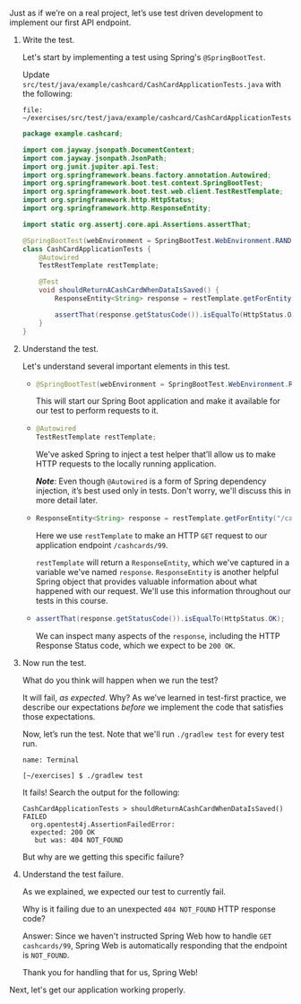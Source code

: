 Just as if we’re on a real project, let’s use test driven development to implement our first API endpoint.

1. Write the test.

   Let's start by implementing a test using Spring's `@SpringBootTest`.

   Update `src/test/java/example/cashcard/CashCardApplicationTests.java` with the following:

   ```editor:open-file
   file: ~/exercises/src/test/java/example/cashcard/CashCardApplicationTests.java
   ```

   ```java
   package example.cashcard;

   import com.jayway.jsonpath.DocumentContext;
   import com.jayway.jsonpath.JsonPath;
   import org.junit.jupiter.api.Test;
   import org.springframework.beans.factory.annotation.Autowired;
   import org.springframework.boot.test.context.SpringBootTest;
   import org.springframework.boot.test.web.client.TestRestTemplate;
   import org.springframework.http.HttpStatus;
   import org.springframework.http.ResponseEntity;

   import static org.assertj.core.api.Assertions.assertThat;

   @SpringBootTest(webEnvironment = SpringBootTest.WebEnvironment.RANDOM_PORT)
   class CashCardApplicationTests {
       @Autowired
       TestRestTemplate restTemplate;

       @Test
       void shouldReturnACashCardWhenDataIsSaved() {
           ResponseEntity<String> response = restTemplate.getForEntity("/cashcards/99", String.class);

           assertThat(response.getStatusCode()).isEqualTo(HttpStatus.OK);
       }
   }
   ```

1. Understand the test.

   Let's understand several important elements in this test.

   - ```java
     @SpringBootTest(webEnvironment = SpringBootTest.WebEnvironment.RANDOM_PORT)
     ```

     This will start our Spring Boot application and make it available for our test to perform requests to it.

   - ```java
     @Autowired
     TestRestTemplate restTemplate;
     ```

     We've asked Spring to inject a test helper that’ll allow us to make HTTP requests to the locally running application.

     **_Note_**: Even though `@Autowired` is a form of Spring dependency injection, it’s best used only in tests. Don't worry, we'll discuss this in more detail later.

   - ```java
     ResponseEntity<String> response = restTemplate.getForEntity("/cashcards/99", String.class);
     ```

     Here we use `restTemplate` to make an HTTP `GET` request to our application endpoint `/cashcards/99`.

     `restTemplate` will return a `ResponseEntity`, which we've captured in a variable we've named `response`. `ResponseEntity` is another helpful Spring object that provides valuable information about what happened with our request. We'll use this information throughout our tests in this course.

   - ```java
     assertThat(response.getStatusCode()).isEqualTo(HttpStatus.OK);
     ```

     We can inspect many aspects of the `response`, including the HTTP Response Status code, which we expect to be `200 OK`.

1. Now run the test.

   What do you think will happen when we run the test?

   It will fail, _as expected_. Why? As we’ve learned in test-first practice, we describe our expectations _before_ we implement the code that satisfies those expectations.

   Now, let’s run the test. Note that we'll run `./gradlew test` for every test run.

   ```dashboard:open-dashboard
   name: Terminal
   ```

   ```shell
   [~/exercises] $ ./gradlew test
   ```

   It fails! Search the output for the following:

   ```shell
   CashCardApplicationTests > shouldReturnACashCardWhenDataIsSaved() FAILED
     org.opentest4j.AssertionFailedError:
     expected: 200 OK
      but was: 404 NOT_FOUND
   ```

   But why are we getting this specific failure?

1. Understand the test failure.

   As we explained, we expected our test to currently fail.

   Why is it failing due to an unexpected `404 NOT_FOUND` HTTP response code?

   Answer: Since we haven't instructed Spring Web how to handle `GET cashcards/99`, Spring Web is automatically responding that the endpoint is `NOT_FOUND`.

   Thank you for handling that for us, Spring Web!

Next, let's get our application working properly.
